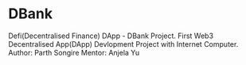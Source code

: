 # DBank
Defi(Decentralised Finance) DApp - DBank Project. 
First Web3 Decentralised App(DApp) Devlopment Project with Internet Computer. 
Author: Parth Songire
Mentor: Anjela Yu

